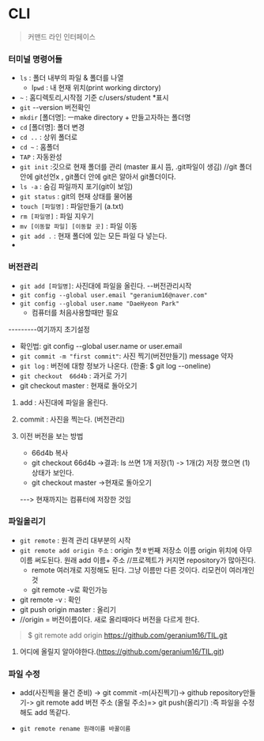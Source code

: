 # CLI

> 커맨드 라인 인터페이스

### 터미널 명령어들

- `ls` :  폴더 내부의 파일 & 폴더를 나열
  - l`pwd` : 내 현재 위치(print working dirctory)
- `~` : 홈디렉토리,시작점 기준  c/users/student *표시
- `git` --version 버전확인
- `mkdir` [폴더명]:  ㅡmake directory + 만들고자하는 폴더명
- `cd` [폴더명]: 폴더 변경
- `cd ..` : 상위 폴더로
- `cd ~` : 홈폴더
- `TAP` : 자동완성
- `git init` :깃으로 현재 폴더를 관리 (master 표시 뜸, .git파일이 생김) //git 폴더 안에 git선언x , git폴더 안에 git은 알아서 git폴더이다.
- `ls -a` : 숨김 파일까지 포기(git이 보임)
- `git status` : git의 현재 상태를 물어봄 
- `touch [파일명]` : 파일만들기 (a.txt)
- `rm [파일명]` : 파일 지우기
- `mv [이동할 파일] [이동할 곳]` : 파일 이동
- `git add .` : 현재 폴더에 있는 모든 파일 다 넣는다.
- 



### 버전관리

- `git add [파일명]`: 사진대에 파일을 올린다. --버전관리시작
-  `git config --global user.email "geranium16@naver.com"`
- `git config --global user.name "DaeHyeon Park"`
  - 컴퓨터를 처음사용할때만 필요

---------여기까지 초기설정

- 확인법: git config --global user.name or user.email
- `git commit -m "first commit"`: 사진 찍기(버전만들기) message 약자
- `git log` : 버전에 대항 정보가 나온다. (한줄: $ git log --oneline)
- `git checkout  66d4b` : 과거로 가기
- git checkout master : 현재로 돌아오기 

1. add : 사진대에 파일을 올린다.

2. commit : 사진을 찍는다. (버전관리)

3. 이전 버전을 보는 방법 

   -  66d4b 복사
   - git checkout  66d4b ->결과: ls 쓰면 1개 저장(1) -> 1개(2) 저장 했으면  (1) 상태가 보인다.
   - git checkout master ->현재로 돌아오기

   ---> 현재까지는 컴퓨터에 저장한 것임

   

### 파일올리기

- `git remote` : 원격 관리 대부분의 시작
- `git remote add origin 주소` : origin 첫ㅎ번째 저장소 이름 origin  위치에 아무 이름 써도된다. 원래   add 이름+ 주소  //프로젝트가 커지면 repository가 많아진다.
  - remote 여러개로 지정해도 된다. 그냥 이름만 다른 것이다. 리모컨이 여러개인 것
  - git remote -v로 확인가능
- git remote -v : 확인
- git push origin master : 올리기
- //origin = 버전이름이다. 새로 올리때마다 버전을 다르게 한다.

> $ git remote add origin https://github.com/geranium16/TIL.git



1. 어디에 올릴지 알아야한다.(https://github.com/geranium16/TIL.git)

### 파일 수정

- add(사진찍을 물건 준비) -> git commit -m(사진찍기)-> github repository만들기-> git remote add 버전 주소 (올릴 주소)=> git push(올리기) :즉 파일을 수정해도 add 똑같다.

- `git remote rename 원래이름 바꿀이름`



